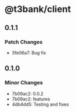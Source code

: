 # @t3bank/client

## 0.1.1

### Patch Changes

- 5fe06a7: Bug fix

## 0.1.0

### Minor Changes

- 7b09ac2: 0.0.2
- 7b09ac2: features
- 4db4dd5: Testing and fixes
